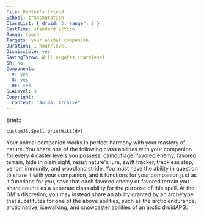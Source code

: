 ```yaml
---
File: Hunter's Friend
School: transmutation
ClassList: { druid: 3, ranger: 2 }
CastTime: standard action
Range: touch
Targets: your animal companion
Duration: 1 hour/level
Dismissible: yes
SavingThrow: Will negates (harmless)
SR: no
Components:
  V: yes
  S: yes
  DF: yes
SLALevel: 3
Copyright:
  Content: "Animal Archive"
---
```

Brief:: 

```dataviewjs
customJS.Spell.printWiki(dv)
```

Your animal companion works in perfect harmony with your mastery of nature. You share one of the following class abilities with your companion for every 4 caster levels you possess: camouflage, favored enemy, favored terrain, hide in plain sight, resist nature's lure, swift tracker, trackless step, venom immunity, and woodland stride. You must have the ability in question to share it with your companion, and it functions for your companion just as it functions for you, save that each favored enemy or favored terrain you share counts as a separate class ability for the purpose of this spell.  At the GM's discretion, you may instead share an ability granted by an archetype that substitutes for one of the above abilities, such as the arctic endurance, arctic native, icewalking, and snowcaster abilities of an arctic druidAPG.
